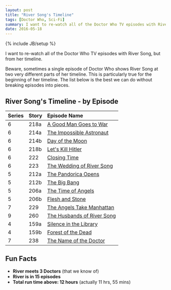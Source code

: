 ```yaml
---
layout: post
title: "River Song's Timeline"
tags: [Doctor Who, Sci-Fi]
summary: I want to re-watch all of the Doctor Who TV episodes with River Song, but from her timeline.
date: 2016-05-18
---
```

{% include JB/setup %}

I want to re-watch all of the Doctor Who TV episodes with River Song, but from her timeline.

Beware, sometimes a single episode of Doctor Who shows River Song at two very different parts of her timeline. This is particularly true for the beginning of her timeline. The list below is the best we can do without breaking episodes into pieces.

## River Song's Timeline - by Episode

Series | Story | Episode Name
:--- | :--- | :---
6 | 218a | [A Good Man Goes to War](http://tardis.wikia.com/wiki/A_Good_Man_Goes_to_War)
6 | 214a | [The Impossible Astronaut](http://tardis.wikia.com/wiki/The_Impossible_Astronaut)
6 | 214b | [Day of the Moon](http://tardis.wikia.com/wiki/Day_of_the_Moon)
6 | 218b | [Let's Kill Hitler](http://tardis.wikia.com/wiki/Let%27s_Kill_Hitler)
6 | 222 | [Closing Time](http://tardis.wikia.com/wiki/Closing_Time_%28TV_story%29)
6 | 223 | [The Wedding of River Song](http://tardis.wikia.com/wiki/The_Wedding_of_River_Song)
5 | 212a | [The Pandorica Opens](http://tardis.wikia.com/wiki/The_Pandorica_Opens_%28TV_story%29)
5 | 212b | [The Big Bang](http://tardis.wikia.com/wiki/The_Big_Bang)
5 | 206a | [The Time of Angels](http://tardis.wikia.com/wiki/The_Time_of_Angels)
5 | 206b | [Flesh and Stone](http://tardis.wikia.com/wiki/Flesh_and_Stone)
7 | 229 | [The Angels Take Manhattan](http://tardis.wikia.com/wiki/The_Angels_Take_Manhattan)
9 | 260 | [The Husbands of River Song](http://tardis.wikia.com/wiki/The_Husbands_of_River_Song_%28TV_story%29)
4 | 159a | [Silence in the Library](http://tardis.wikia.com/wiki/Silence_in_the_Library)
4 | 159b | [Forest of the Dead](http://tardis.wikia.com/wiki/Forest_of_the_Dead)
7 | 238 | [The Name of the Doctor](http://tardis.wikia.com/wiki/The_Name_of_the_Doctor_%28TV_story%29)


## Fun Facts

* **River meets 3 Doctors** (that we know of)
* **River is in 15 episodes**
* **Total run time above: 12 hours** (actually 11 hrs, 55 mins)
